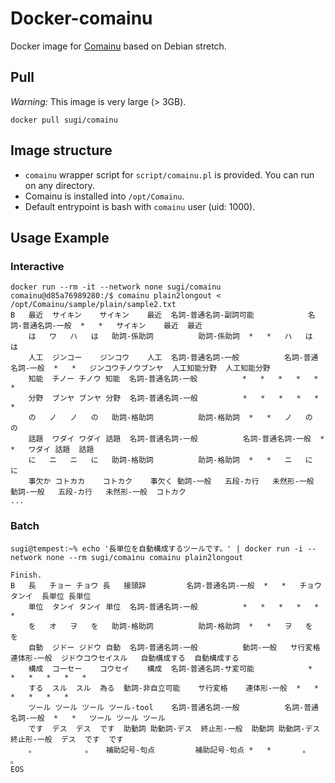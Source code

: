 # Docker-comainu
Docker image for [Comainu](http://comainu.org/) based on Debian stretch.

## Pull

*Warning:* This image is very large (> 3GB).

```
docker pull sugi/comainu
```

## Image structure

 * `comainu` wrapper script for `script/comainu.pl` is provided. You can run on any directory.
 * Comainu is installed into `/opt/Comainu`.
 * Default entrypoint is bash with `comainu` user (uid: 1000).

## Usage Example

### Interactive

```
docker run --rm -it --network none sugi/comainu
comainu@d85a76989280:/$ comainu plain2longout < /opt/Comainu/sample/plain/sample2.txt
B	最近	サイキン	サイキン	最近	名詞-普通名詞-副詞可能			名詞-普通名詞-一般	*	*	サイキン	最近	最近
	は	ワ	ハ	は	助詞-係助詞			助詞-係助詞	*	*	ハ	は	は
	人工	ジンコー	ジンコウ	人工	名詞-普通名詞-一般			名詞-普通名詞-一般	*	*	ジンコウチノウブンヤ	人工知能分野	人工知能分野
	知能	チノー	チノウ	知能	名詞-普通名詞-一般			*	*	*	*	*	*
	分野	ブンヤ	ブンヤ	分野	名詞-普通名詞-一般			*	*	*	*	*	*
	の	ノ	ノ	の	助詞-格助詞			助詞-格助詞	*	*	ノ	の	の
	話題	ワダイ	ワダイ	話題	名詞-普通名詞-一般			名詞-普通名詞-一般	*	*	ワダイ	話題	話題
	に	ニ	ニ	に	助詞-格助詞			助詞-格助詞	*	*	ニ	に	に
	事欠か	コトカカ	コトカク	事欠く	動詞-一般	五段-カ行	未然形-一般	動詞-一般	五段-カ行	未然形-一般	コトカク	
...
```

### Batch

```
sugi@tempest:~% echo '長単位を自動構成するツールです。' | docker run -i --network none --rm sugi/comainu comainu plain2longout

Finish.
B	長	チョー	チョウ	長	接頭辞			名詞-普通名詞-一般	*	*	チョウタンイ	長単位	長単位
	単位	タンイ	タンイ	単位	名詞-普通名詞-一般			*	*	*	*	*	*
	を	オ	ヲ	を	助詞-格助詞			助詞-格助詞	*	*	ヲ	を	を
	自動	ジドー	ジドウ	自動	名詞-普通名詞-一般			動詞-一般	サ行変格	連体形-一般	ジドウコウセイスル	自動構成する	自動構成する
	構成	コーセー	コウセイ	構成	名詞-普通名詞-サ変可能			*	*	*	*	*	*
	する	スル	スル	為る	動詞-非自立可能	サ行変格	連体形-一般	*	*	*	*	*	*
	ツール	ツール	ツール	ツール-tool	名詞-普通名詞-一般			名詞-普通名詞-一般	*	*	ツール	ツール	ツール
	です	デス	デス	です	助動詞	助動詞-デス	終止形-一般	助動詞	助動詞-デス	終止形-一般	デス	です	です
	。			。	補助記号-句点			補助記号-句点	*	*		。	。
EOS
```
